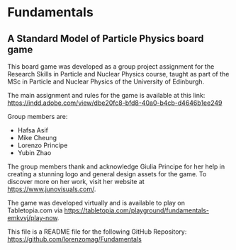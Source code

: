 # Fundamentals
## A Standard Model of Particle Physics board game


This board game was developed as a group project assignment for the Research Skills in Particle and Nuclear Physics course, taught as part of the MSc in Particle and Nuclear Physics of the University of Edinburgh.

The main assignment and rules for the game is available at this link: https://indd.adobe.com/view/dbe20fc8-bfd8-40a0-b4cb-d4646b1ee249

Group members are:
- Hafsa Asif
- Mike Cheung
- Lorenzo Principe
- Yubin Zhao

The group members thank and acknowledge Giulia Principe for her help in creating a stunning logo and general design assets for the game.
To discover more on her work, visit her website at https://www.junovisuals.com/.

The game was developed virtually and is available to play on Tabletopia.com via https://tabletopia.com/playground/fundamentals-emkvvj/play-now.



This file is a README file for the following GitHub Repository: https://github.com/lorenzomag/Fundamentals
